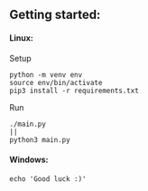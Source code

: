 ## Getting started:

#### Linux:

Setup

    python -m venv env
    source env/bin/activate
    pip3 install -r requirements.txt

Run

    ./main.py
    ||
    python3 main.py

#### Windows:
    
    echo 'Good luck :)'